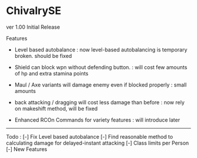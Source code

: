 # ChivalrySE

ver 1.00 Initial Release

Features

- Level based autobalance
 : now level-based autobalancing is temporary broken. should be fixed

- Shield can block wpn without defending button.
 : will cost few amounts of hp and extra stamina points

- Maul / Axe variants will damage enemy even if blocked properly
 : small amounts

- back attacking / dragging will cost less damage than before
  : now rely on makeshift method, will be fixed

- Enhanced RCOn Commands for variety features
 : will introduce later

---------------------------------------

Todo :
[-] Fix Level based autobalance
[-] Find reasonable method to calculating damage for delayed-instant attacking
[-] Class limits per Person
[-] New Features
